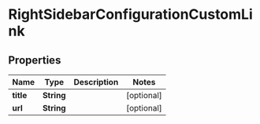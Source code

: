 

# RightSidebarConfigurationCustomLink


## Properties

| Name | Type | Description | Notes |
|------------ | ------------- | ------------- | -------------|
|**title** | **String** |  |  [optional] |
|**url** | **String** |  |  [optional] |



